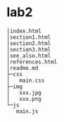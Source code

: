 # lab2
    │index.html
    │section1.html
    │section2.html
    │section3.html
    │see_also.html
    │references.html
    │readme.md
    ├─css
    │   main.css
    ├─img
    │   xxx.jpg
    │   xxx.png
    └─js
       main.js
